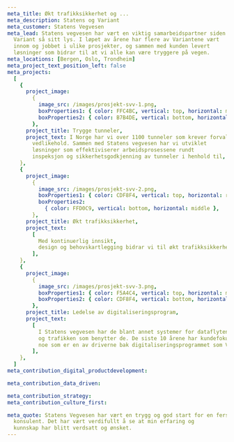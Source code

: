 ```yaml
---
meta_title: Økt trafikksikkerhet og ...
meta_description: Statens og Variant
meta_customer: Statens Vegvesen
meta_lead: Statens vegvesen har vært en viktig samarbeidspartner siden
  Variant så sitt lys. I løpet av årene har flere av Variantene vært
  innom og jobbet i ulike prosjekter, og sammen med kunden levert
  løsninger som bidrar til at vi alle kan være tryggere på vegen.
meta_locations: [Bergen, Oslo, Trondheim]
meta_project_text_position_left: false
meta_projects:
  [
    {
      project_image:
        {
          image_src: /images/prosjekt-svv-1.png,
          boxProperties1: { color: FFC4BC, vertical: top, horizontal: middle },
          boxProperties2: { color: B7B4DE, vertical: bottom, horizontal: left },
        },
      project_title: Trygge tunneler,
      project_text: I Norge har vi over 1100 tunneler som krever forvaltning og
        vedlikehold. Sammen med Statens vegvesen har vi utviklet
        løsninger som effektiviserer arbeidsprosessene rundt
        inspeksjon og sikkerhetsgodkjenning av tunneler i henhold til,
    },
    {
      project_image:
        {
          image_src: /images/prosjekt-svv-2.png,
          boxProperties1: { color: CDF8F4, vertical: top, horizontal: right },
          boxProperties2:
            { color: FFD0C9, vertical: bottom, horizontal: middle },
        },
      project_title: Økt trafikksikkerhet,
      project_text:
        [
          Med kontinuerlig innsikt,
          design og behovskartlegging bidrar vi til økt trafikksikkerhet ved å utvikle nye støtteverktøy for gjennomføring og oppfølging av Trafikksikkerhetsinspeksjoner.,
        ],
    },
    {
      project_image:
        {
          image_src: /images/prosjekt-svv-3.png,
          boxProperties1: { color: F5A4C4, vertical: top, horizontal: middle },
          boxProperties2: { color: CDF8F4, vertical: bottom, horizontal: left },
        },
      project_title: Ledelse av digitaliseringsprogram,
      project_text:
        [
          I Statens vegvesen har de blant annet systemer for dataflyten vedrørende både veiene i seg selv,
          og trafikken som benytter de. De siste 10 årene har kundefokuset økt kraftig både i samfunnet forøvrig og i Statens vegvesen,
          noe som er en av driverne bak digitaliseringsprogrammet som Variant er involvert i. Vi bistår kunden med å se på nye teknologiske muligheter og krav i en verden hvor kjøretøyet i større grad er både konsument og leverandør av data. Utviklingen i førerstøtte i bil er forventet å bidra vesentlig til blant annet vegvesenets nullvisjon for drepte og hardt skadde i trafikken. Programmet som vi i Variant er med på å lede rammer inn en rekke utviklingstiltak som skal sette vegvesenet i bedre stand til å levere den digitale veien.,
        ],
    },
  ]
meta_contribution_digital_productdevelopment:

meta_contribution_data_driven:

meta_contribution_strategy:
meta_contribution_culture_first:

meta_quote: Statens Vegvesen har vært en trygg og god start for en fersk
  konsulent. Det har vært verdifullt å se at min erfaring og
  kunnskap har blitt verdsatt og ønsket.
---
```

